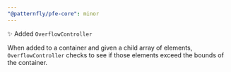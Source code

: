 ```yaml
---
"@patternfly/pfe-core": minor
---
```


✨ Added `OverflowController`

When added to a container and given a child array of elements, 
`OverflowController` checks to see if those elements exceed the bounds of the 
container.
